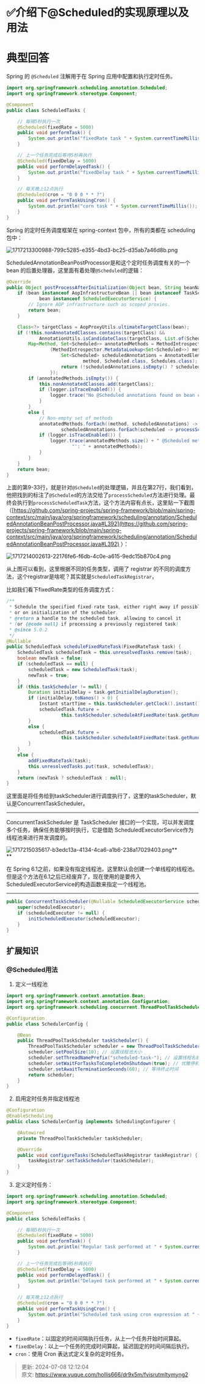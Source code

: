 # ✅介绍下@Scheduled的实现原理以及用法

# 典型回答
Spring 的 `@Scheduled` 注解用于在 Spring 应用中配置和执行定时任务。



```java
import org.springframework.scheduling.annotation.Scheduled;
import org.springframework.stereotype.Component;

@Component
public class ScheduledTasks {

    // 每隔5秒执行一次
    @Scheduled(fixedRate = 5000)
    public void performTask() {
        System.out.println("fixedRate task " + System.currentTimeMillis());
    }

    // 上一个任务完成后等待5秒再执行
    @Scheduled(fixedDelay = 5000)
    public void performDelayedTask() {
        System.out.println("fixedDelay task " + System.currentTimeMillis());
    }

    // 每天晚上12点执行
    @Scheduled(cron = "0 0 0 * * ?")
    public void performTaskUsingCron() {
        System.out.println("corn task " + System.currentTimeMillis());
    }
}
```



Spring 的定时任务调度框架在 spring-context 包中，所有的类都在 scheduling 包中：

![1717213300988-799c5285-e355-4bd3-bc25-d35ab7a46d8b.png](./img/JkZairY3OTm5ZpMQ/1717213300988-799c5285-e355-4bd3-bc25-d35ab7a46d8b-133124.png)





ScheduledAnnotationBeanPostProcessor是和这个定时任务调度有关的一个 bean 的后置处理器，这里面有着处理`@Scheduled`的逻辑：



```java
@Override
public Object postProcessAfterInitialization(Object bean, String beanName) {
    if (bean instanceof AopInfrastructureBean || bean instanceof TaskScheduler ||
            bean instanceof ScheduledExecutorService) {
        // Ignore AOP infrastructure such as scoped proxies.
        return bean;
    }

    Class<?> targetClass = AopProxyUtils.ultimateTargetClass(bean);
    if (!this.nonAnnotatedClasses.contains(targetClass) &&
            AnnotationUtils.isCandidateClass(targetClass, List.of(Scheduled.class, Schedules.class))) {
        Map<Method, Set<Scheduled>> annotatedMethods = MethodIntrospector.selectMethods(targetClass,
                (MethodIntrospector.MetadataLookup<Set<Scheduled>>) method -> {
                    Set<Scheduled> scheduledAnnotations = AnnotatedElementUtils.getMergedRepeatableAnnotations(
                            method, Scheduled.class, Schedules.class);
                    return (!scheduledAnnotations.isEmpty() ? scheduledAnnotations : null);
                });
        if (annotatedMethods.isEmpty()) {
            this.nonAnnotatedClasses.add(targetClass);
            if (logger.isTraceEnabled()) {
                logger.trace("No @Scheduled annotations found on bean class: " + targetClass);
            }
        }
        else {
            // Non-empty set of methods
            annotatedMethods.forEach((method, scheduledAnnotations) ->
                    scheduledAnnotations.forEach(scheduled -> processScheduled(scheduled, method, bean)));
            if (logger.isTraceEnabled()) {
                logger.trace(annotatedMethods.size() + " @Scheduled methods processed on bean '" + beanName +
                        "': " + annotatedMethods);
            }
        }
    }
    return bean;
}

```



上面的第9-33行，就是针对`@Scheduled`的处理逻辑，并且在第27行，我们看到，他把找到的标注了`@Scheduled`的方法交给了`processScheduled`方法进行处理。最终会执行到`processScheduledTask`方法，这个方法内容有点长，这里贴一下截图 （[https://github.com/spring-projects/spring-framework/blob/main/spring-context/src/main/java/org/springframework/scheduling/annotation/ScheduledAnnotationBeanPostProcessor.java#L392](https://github.com/spring-projects/spring-framework/blob/main/spring-context/src/main/java/org/springframework/scheduling/annotation/ScheduledAnnotationBeanPostProcessor.java#L392) ）：



![1717214002613-22176fe6-f6db-4c0e-a615-9edc15b870c4.png](./img/JkZairY3OTm5ZpMQ/1717214002613-22176fe6-f6db-4c0e-a615-9edc15b870c4-452098.png)



从上图可以看到，这里根据不同的任务类型，调用了 registrar 的不同的调度方法，这个registrar是啥呢？其实就是`ScheduledTaskRegistrar`，



比如我们看下fixedRate类型的任务调度方式：



```java
/**
 * Schedule the specified fixed-rate task, either right away if possible
 * or on initialization of the scheduler.
 * @return a handle to the scheduled task, allowing to cancel it
 * (or {@code null} if processing a previously registered task)
 * @since 5.0.2
 */
@Nullable
public ScheduledTask scheduleFixedRateTask(FixedRateTask task) {
    ScheduledTask scheduledTask = this.unresolvedTasks.remove(task);
    boolean newTask = false;
    if (scheduledTask == null) {
        scheduledTask = new ScheduledTask(task);
        newTask = true;
    }
    if (this.taskScheduler != null) {
        Duration initialDelay = task.getInitialDelayDuration();
        if (initialDelay.toNanos() > 0) {
            Instant startTime = this.taskScheduler.getClock().instant().plus(initialDelay);
            scheduledTask.future =
                    this.taskScheduler.scheduleAtFixedRate(task.getRunnable(), startTime, task.getIntervalDuration());
        }
        else {
            scheduledTask.future =
                    this.taskScheduler.scheduleAtFixedRate(task.getRunnable(), task.getIntervalDuration());
        }
    }
    else {
        addFixedRateTask(task);
        this.unresolvedTasks.put(task, scheduledTask);
    }
    return (newTask ? scheduledTask : null);
}
```



这里面是将任务给到taskScheduler进行调度执行了，这里的taskScheduler，默认是ConcurrentTaskScheduler。

****

ConcurrentTaskScheduler 是 TaskScheduler 接口的一个实现，可以并发调度多个任务，确保任务能够按时执行，它是借助 ScheduledExecutorService作为线程池来进行并发调度的。



![1717215035617-b3edc13a-4134-4ca6-a1b6-238a17029403.png](./img/JkZairY3OTm5ZpMQ/1717215035617-b3edc13a-4134-4ca6-a1b6-238a17029403-134961.png)**  
**

在 Spring 6.1之前，如果没有指定线程池，这里默认会创建一个单线程的线程池。但是这个方法在6.1之后已经废弃了，现在使用的是要传入ScheduledExecutorService的构造函数来指定一个线程池。

****

```java
public ConcurrentTaskScheduler(@Nullable ScheduledExecutorService scheduledExecutor) {
    super(scheduledExecutor);
    if (scheduledExecutor != null) {
        initScheduledExecutor(scheduledExecutor);
    }
}

```

## 扩展知识
### @Scheduled用法


1. 定义一线程池



```java
import org.springframework.context.annotation.Bean;
import org.springframework.context.annotation.Configuration;
import org.springframework.scheduling.concurrent.ThreadPoolTaskScheduler;

@Configuration
public class SchedulerConfig {

    @Bean
    public ThreadPoolTaskScheduler taskScheduler() {
        ThreadPoolTaskScheduler scheduler = new ThreadPoolTaskScheduler();
        scheduler.setPoolSize(10); // 设置线程池大小
        scheduler.setThreadNamePrefix("scheduled-task-"); // 设置线程名前缀
        scheduler.setWaitForTasksToCompleteOnShutdown(true); // 优雅停机
        scheduler.setAwaitTerminationSeconds(60); // 等待终止时间
        return scheduler;
    }
}

```



2. 启用定时任务并指定线程池



```java
@Configuration
@EnableScheduling
public class SchedulerConfig implements SchedulingConfigurer {

    @Autowired
    private ThreadPoolTaskScheduler taskScheduler;

    @Override
    public void configureTasks(ScheduledTaskRegistrar taskRegistrar) {
        taskRegistrar.setTaskScheduler(taskScheduler);
    }
}

```



3. 定义定时任务：



```java
import org.springframework.scheduling.annotation.Scheduled;
import org.springframework.stereotype.Component;

@Component
public class ScheduledTasks {

    // 每隔5秒执行一次
    @Scheduled(fixedRate = 5000)
    public void performTask() {
        System.out.println("Regular task performed at " + System.currentTimeMillis());
    }

    // 上一个任务完成后等待5秒再执行
    @Scheduled(fixedDelay = 5000)
    public void performDelayedTask() {
        System.out.println("Delayed task performed at " + System.currentTimeMillis());
    }

    // 每天晚上12点执行
    @Scheduled(cron = "0 0 0 * * ?")
    public void performTaskUsingCron() {
        System.out.println("Scheduled task using cron expression at " + System.currentTimeMillis());
    }
}
```



+ `fixedRate`：以固定的时间间隔执行任务，从上一个任务开始时间算起。
+ `fixedDelay`：以上一个任务的完成时间算起，延迟固定的时间间隔后执行。
+ `cron`：使用 Cron 表达式定义复杂的定时任务。



> 更新: 2024-07-08 12:12:04  
> 原文: <https://www.yuque.com/hollis666/dr9x5m/fvisrutmltymyng2>